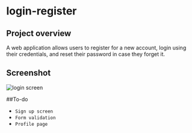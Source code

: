 # login-register

## Project overview
A web application allows users to register for a new account, login using their credentials, and reset their password in case they forget it. 

## Screenshot

![login screen](https://user-images.githubusercontent.com/121072143/225630607-76f71fe2-5c88-4cb1-970e-c7906411b414.png)

##To-do
- `Sign up screen`
- `Form validation`
- `Profile page`
